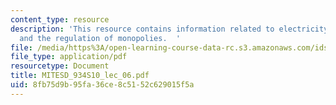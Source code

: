 ```yaml
---
content_type: resource
description: 'This resource contains information related to electricity distribution
  and the regulation of monopolies.  '
file: /media/https%3A/open-learning-course-data-rc.s3.amazonaws.com/ids-505j-engineering-economics-and-regulation-of-the-electric-power-sector-spring-2010/8fb75d9b95fa36ce8c5152c629015f5a_MITESD_934S10_lec_06.pdf
file_type: application/pdf
resourcetype: Document
title: MITESD_934S10_lec_06.pdf
uid: 8fb75d9b-95fa-36ce-8c51-52c629015f5a
---
```

